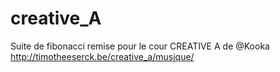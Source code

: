 # creative_A
Suite de fibonacci
remise pour le cour CREATIVE A de @Kooka
http://timotheeserck.be/creative_a/musique/
